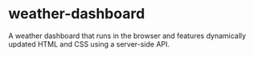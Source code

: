 # weather-dashboard
A weather dashboard that runs in the browser and features dynamically updated HTML and CSS using a server-side API.
